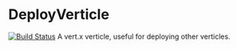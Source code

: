 # DeployVerticle
[![Build Status](https://travis-ci.org/pjozsef/DeployVerticle.svg?branch=master)](https://travis-ci.org/pjozsef/DeployVerticle)
A vert.x verticle, useful for deploying other verticles.

